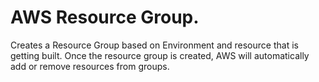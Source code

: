 # AWS Resource Group.
Creates a Resource Group based on Environment and resource that is getting built. Once the resource group is created, AWS will automatically add or remove resources from groups.
<!--TOC-->
<!--ENDTOC-->

<!--ROLEVARS-->
<!--ENDROLEVARS-->
